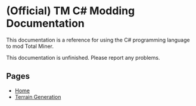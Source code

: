 # (Official) TM C# Modding Documentation

This documentation is a reference for using the C# programming language to mod Total Miner.

This documentation is unfinished. Please report any problems.

## Pages

- [Home](../index)
- [Terrain Generation](terrain)